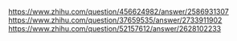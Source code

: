 <https://www.zhihu.com/question/456624982/answer/2586931307>
https://www.zhihu.com/question/37659535/answer/2733911902
https://www.zhihu.com/question/52157612/answer/2628102233